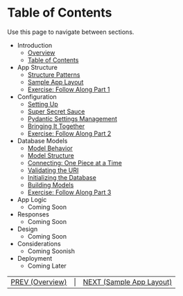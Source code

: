 # Table of Contents

Use this page to navigate between sections.

- Introduction
  - [Overview](/00_Introduction/00_Overview.md)
  - [Table of Contents](/00_Introduction/01_Table_of_Contents.md)
- App Structure
  - [Structure Patterns](../01_App_Stucture/1.1_Structure_Patterns.md)
  - [Sample App Layout](../01_App_Stucture/1.2_Sample_Layout_Tree.md)
  - [Exercise: Follow Along Part 1](../01_App_Stucture/1.3_Follow_Along.md)
- Configuration
  - [Setting Up](../02_Configuration/2.1_Setting_Up.md)
  - [Super Secret Sauce](../02_Configuration/2.2_Super_Secrets.md)
  - [Pydantic Settings Management](../02_Configuration/2.3_Pydantic_Settings_Management.md)
  - [Bringing It Together](../02_Configuration/2.4_Bringing_It_Together.md)
  - [Exercise: Follow Along Part 2](../02_Configuration/2.5_Follow_Along.md)
- Database Models
  - [Model Behavior](../03_Database_Models/3.1_Model_Behavior.md)
  - [Model Structure](../03_Database_Models/3.2_Structuring_Your_Model.md)
  - [Connecting: One Piece at a Time](../03_Database_Models/3.3_Connecting.md)
  - [Validating the URI](../03_Database_Models/3.4_Validating_The_URI.md)
  - [Initializing the Database](../03_Database_Models/3.5_Initializing_Database.md)
  - [Building Models](../03_Database_Models/3.6_Building_Models.md)
  - [Exercise: Follow Along Part 3](../03_Database_Models/3.7_Follow_Along.md)
- App Logic
  - Coming Soon
- Responses
  - Coming Soon
- Design
  - Coming Soon
- Considerations
  - Coming Soonish
- Deployment
  - Coming Later

|  |   | |
|:---|---|---:|
|  [PREV (Overview)](00_Overview.md) |\|| [NEXT (Sample App Layout)](../01_App_Stucture/1.1_Structure_Patterns.md)   |